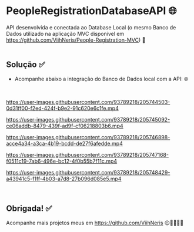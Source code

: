 # PeopleRegistrationDatabaseAPI 🌐
API desenvolvida e conectada ao Database Local (o mesmo Banco de Dados utilizado na aplicação MVC disponível em https://github.com/ViihNeris/People-Registration-MVC) 🎲
<br><br>

## Solução ✅
- Acompanhe abaixo a integração do Banco de Dados local com a API: 🌐
<br>

https://user-images.githubusercontent.com/93789218/205744503-0d31ff00-f2ed-424f-b9e2-91c620e6c1fe.mp4

https://user-images.githubusercontent.com/93789218/205745092-ce06addb-8479-439f-ad9f-cf06218803b6.mp4

https://user-images.githubusercontent.com/93789218/205746898-acce4a34-a3ca-4b19-bcdd-de27f6afedde.mp4

https://user-images.githubusercontent.com/93789218/205747168-f0511c19-7ab6-496e-bc12-4f0b55b7f11c.mp4

https://user-images.githubusercontent.com/93789218/205748429-a43941c5-f1ff-4b03-a7d8-27b096d085e5.mp4

<br>

## Obrigada! ✅
Acompanhe mais projetos meus em https://github.com/ViihNeris 😉💜👩🏻‍💻
